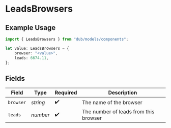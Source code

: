 # LeadsBrowsers

## Example Usage

```typescript
import { LeadsBrowsers } from "dub/models/components";

let value: LeadsBrowsers = {
    browser: "<value>",
    leads: 6674.11,
};
```

## Fields

| Field                                 | Type                                  | Required                              | Description                           |
| ------------------------------------- | ------------------------------------- | ------------------------------------- | ------------------------------------- |
| `browser`                             | *string*                              | :heavy_check_mark:                    | The name of the browser               |
| `leads`                               | *number*                              | :heavy_check_mark:                    | The number of leads from this browser |